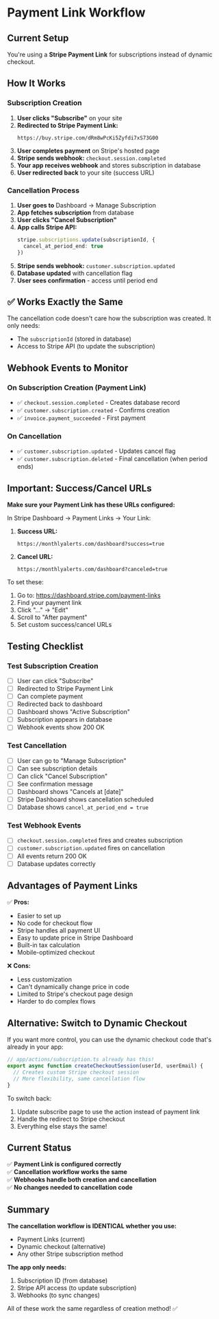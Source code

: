 # Payment Link Workflow

## Current Setup

You're using a **Stripe Payment Link** for subscriptions instead of dynamic checkout.

## How It Works

### Subscription Creation

1. **User clicks "Subscribe"** on your site
2. **Redirected to Stripe Payment Link:**
   ```
   https://buy.stripe.com/dRm8wPcKi5Zyfdi7xS73G00
   ```
3. **User completes payment** on Stripe's hosted page
4. **Stripe sends webhook:** `checkout.session.completed`
5. **Your app receives webhook** and stores subscription in database
6. **User redirected back** to your site (success URL)

### Cancellation Process

1. **User goes to** Dashboard → Manage Subscription
2. **App fetches subscription** from database
3. **User clicks "Cancel Subscription"**
4. **App calls Stripe API:**
   ```typescript
   stripe.subscriptions.update(subscriptionId, {
     cancel_at_period_end: true
   })
   ```
5. **Stripe sends webhook:** `customer.subscription.updated`
6. **Database updated** with cancellation flag
7. **User sees confirmation** - access until period end

## ✅ Works Exactly the Same

The cancellation code doesn't care how the subscription was created. It only needs:
- The `subscriptionId` (stored in database)
- Access to Stripe API (to update the subscription)

## Webhook Events to Monitor

### On Subscription Creation (Payment Link)
- ✅ `checkout.session.completed` - Creates database record
- ✅ `customer.subscription.created` - Confirms creation
- ✅ `invoice.payment_succeeded` - First payment

### On Cancellation
- ✅ `customer.subscription.updated` - Updates cancel flag
- ✅ `customer.subscription.deleted` - Final cancellation (when period ends)

## Important: Success/Cancel URLs

**Make sure your Payment Link has these URLs configured:**

In Stripe Dashboard → Payment Links → Your Link:

1. **Success URL:** 
   ```
   https://monthlyalerts.com/dashboard?success=true
   ```

2. **Cancel URL:**
   ```
   https://monthlyalerts.com/dashboard?canceled=true
   ```

To set these:
1. Go to: https://dashboard.stripe.com/payment-links
2. Find your payment link
3. Click "..." → "Edit"
4. Scroll to "After payment"
5. Set custom success/cancel URLs

## Testing Checklist

### Test Subscription Creation
- [ ] User can click "Subscribe"
- [ ] Redirected to Stripe Payment Link
- [ ] Can complete payment
- [ ] Redirected back to dashboard
- [ ] Dashboard shows "Active Subscription"
- [ ] Subscription appears in database
- [ ] Webhook events show 200 OK

### Test Cancellation
- [ ] User can go to "Manage Subscription"
- [ ] Can see subscription details
- [ ] Can click "Cancel Subscription"
- [ ] See confirmation message
- [ ] Dashboard shows "Cancels at [date]"
- [ ] Stripe Dashboard shows cancellation scheduled
- [ ] Database shows `cancel_at_period_end = true`

### Test Webhook Events
- [ ] `checkout.session.completed` fires and creates subscription
- [ ] `customer.subscription.updated` fires on cancellation
- [ ] All events return 200 OK
- [ ] Database updates correctly

## Advantages of Payment Links

✅ **Pros:**
- Easier to set up
- No code for checkout flow
- Stripe handles all payment UI
- Easy to update price in Stripe Dashboard
- Built-in tax calculation
- Mobile-optimized checkout

❌ **Cons:**
- Less customization
- Can't dynamically change price in code
- Limited to Stripe's checkout page design
- Harder to do complex flows

## Alternative: Switch to Dynamic Checkout

If you want more control, you can use the dynamic checkout code that's already in your app:

```typescript
// app/actions/subscription.ts already has this!
export async function createCheckoutSession(userId, userEmail) {
  // Creates custom Stripe checkout session
  // More flexibility, same cancellation flow
}
```

To switch back:
1. Update subscribe page to use the action instead of payment link
2. Handle the redirect to Stripe checkout
3. Everything else stays the same!

## Current Status

✅ **Payment Link is configured correctly**  
✅ **Cancellation workflow works the same**  
✅ **Webhooks handle both creation and cancellation**  
✅ **No changes needed to cancellation code**

## Summary

**The cancellation workflow is IDENTICAL whether you use:**
- Payment Links (current)
- Dynamic checkout (alternative)
- Any other Stripe subscription method

**The app only needs:**
1. Subscription ID (from database)
2. Stripe API access (to update subscription)
3. Webhooks (to sync changes)

All of these work the same regardless of creation method! ✅

